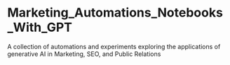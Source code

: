 # Marketing_Automations_Notebooks_With_GPT
A collection of automations and experiments exploring the applications of generative AI in Marketing, SEO, and Public Relations
